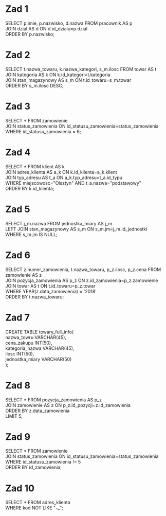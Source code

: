 # Zad 1
SELECT p.imie, p.nazwisko, d.nazwa FROM pracownik AS p  
JOIN dzial AS d ON d.id_dzialu=p.dzial  
ORDER BY p.nazwisko;  

# Zad 2
SELECT t.nazwa_towaru, k.nazwa_kategori, s_m.ilosc FROM towar AS t  
JOIN kategoria AS k ON k.id_kategori=t.kategoria  
JOIN stan_magazynowy AS s_m ON t.id_towaru=s_m.towar  
ORDER BY s_m.ilosc DESC;  

# Zad 3
SELECT * FROM zamowienie  
JOIN status_zamowienia ON id_statusu_zamowienia=status_zamowienia  
WHERE id_statusu_zamowienia = 6;  

# Zad 4
SELECT * FROM klient AS k  
JOIN adres_klienta AS a_k ON k.id_klienta=a_k.klient  
JOIN typ_adresu AS t_a ON a_k.typ_adresu=t_a.id_typu  
WHERE miejscowosc="Olsztyn" AND t_a.nazwa="podstawowy"  
ORDER BY k.id_klienta;  

# Zad 5
SELECT j_m.nazwa FROM jednostka_miary AS j_m  
LEFT JOIN stan_magazynowy AS s_m ON s_m.jm=j_m.id_jednostki   
WHERE s_m.jm IS NULL;  

# Zad 6
SELECT z.numer_zamowienia, t.nazwa_towaru, p_z.ilosc, p_z.cena FROM zamowienie AS z  
JOIN pozycja_zamowienia AS p_z ON z.id_zamowienia=p_z.zamowienie  
JOIN towar AS t ON t.id_towaru=p_z.towar   
WHERE YEAR(z.data_zamowienia) = '2018'  
ORDER BY t.nazwa_towaru;  

# Zad 7
CREATE TABLE towary_full_info(  
nazwa_towru VARCHAR(45),  
cena_zakupu INT(50),  
kategoria_nazwa VARCHAR(45),  
ilosc INT(50),  
jednostka_miary VARCHAR(50)  
);  

# Zad  8
SELECT * FROM pozycja_zamowienia AS p_z  
JOIN zamowienie AS z ON p_z.id_pozycji=z.id_zamowienia  
ORDER BY z.data_zamowienia  
LIMIT 5;  

# Zad 9
SELECT * FROM zamowienie  
JOIN status_zamowienia ON id_statusu_zamowienia=status_zamowienia  
WHERE id_statusu_zamowienia != 5  
ORDER BY id_zamowienia;  

# Zad 10 
SELECT * FROM adres_klienta   
WHERE kod NOT LIKE "__-___";  